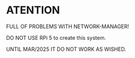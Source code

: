 # ATENTION

FULL OF PROBLEMS WITH NETWORK-MANAGER!

DO NOT USE RPi 5 to create this system.

UNTIL MAR/2025 IT DO NOT WORK AS WISHED.
